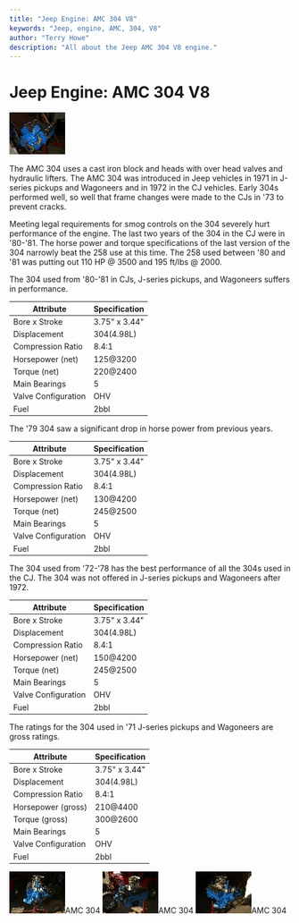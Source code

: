 ```yaml
---
title: "Jeep Engine: AMC 304 V8"
keywords: "Jeep, engine, AMC, 304, V8"
author: "Terry Howe"
description: "All about the Jeep AMC 304 V8 engine."
---
```

# Jeep Engine: AMC 304 V8

[![AMC 304](../../img/engine/3041_.jpg)](../../img/engine/3041.jpg) 

The AMC 304 uses a cast iron block and heads with over head valves and hydraulic lifters. The AMC 304 was introduced in Jeep vehicles in 1971 in J-series pickups and Wagoneers and in 1972 in the CJ vehicles. Early 304s performed well, so well that frame changes were made to the CJs in '73 to prevent cracks. 

Meeting legal requirements for smog controls on the 304 severely hurt performance of the engine. The last two years of the 304 in the CJ were in '80-'81. The horse power and torque specifications of the last version of the 304 narrowly beat the 258 use at this time. The 258 used between '80 and '81 was putting out 110 HP @ 3500 and 195 ft/lbs @ 2000.

The 304 used from '80-'81 in CJs, J-series pickups, and Wagoneers suffers in performance.

| Attribute | Specification |
|------------|---|
| Bore x Stroke | 3.75" x 3.44" |
| Displacement | 304(4.98L) |
| Compression Ratio | 8.4:1 |
| Horsepower (net) | 125@3200 |
| Torque (net) | 220@2400 |
| Main Bearings | 5 |
| Valve Configuration | OHV |
| Fuel | 2bbl |

The '79 304 saw a significant drop in horse power from previous years.

| Attribute | Specification |
|------------|---|
| Bore x Stroke | 3.75" x 3.44" |
| Displacement | 304(4.98L) |
| Compression Ratio | 8.4:1 |
| Horsepower (net) | 130@4200 |
| Torque (net) | 245@2500 |
| Main Bearings | 5 |
| Valve Configuration | OHV |
| Fuel | 2bbl |

The 304 used from '72-'78 has the best performance of all the 304s used in the CJ. The 304 was not offered in J-series pickups and Wagoneers after 1972.

| Attribute | Specification |
|------------|---|
| Bore x Stroke | 3.75" x 3.44" |
| Displacement | 304(4.98L) |
| Compression Ratio | 8.4:1 |
| Horsepower (net) | 150@4200 |
| Torque (net) | 245@2500 |
| Main Bearings | 5 |
| Valve Configuration | OHV |
| Fuel | 2bbl |

The ratings for the 304 used in '71 J-series pickups and Wagoneers are gross ratings.

| Attribute | Specification |
|------------|---|
| Bore x Stroke | 3.75" x 3.44" |
| Displacement | 304(4.98L) |
| Compression Ratio | 8.4:1 |
| Horsepower (gross) | 210@4400 |
| Torque (gross) | 300@2600 |
| Main Bearings | 5 |
| Valve Configuration | OHV |
| Fuel | 2bbl |

[![AMC 304](../../img/engine/3042_.jpg)](../../img/engine/3042.jpg)AMC 304 [![AMC 304](../../img/engine/3044_.jpg)](../../img/engine/3044.jpg)AMC 304 [![AMC 304](../../img/engine/3043_.jpg)](../../img/engine/3043.jpg)AMC 304